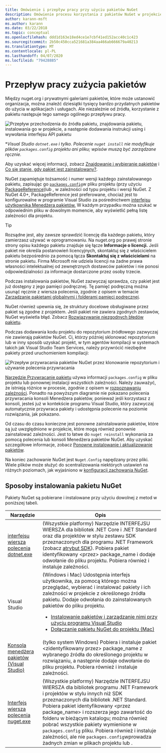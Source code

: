 ```yaml
---
title: Omówienie i przepływ pracy przy użyciu pakietów NuGet
description: Omówienie procesu korzystania z pakietów NuGet w projekcie, z łączami do innych określonych części procesu.
author: karann-msft
ms.author: karann
ms.date: 03/22/2018
ms.topic: conceptual
ms.openlocfilehash: ddd1d163e18ed4ce1e7cbf41ed152acc40c1c423
ms.sourcegitcommit: 2b50c450cca521681a384aa466ab666679a40213
ms.translationtype: MT
ms.contentlocale: pl-PL
ms.lasthandoff: 04/07/2020
ms.locfileid: "79428885"
---
```

# <a name="package-consumption-workflow"></a>Przepływ pracy zużycia pakietów

Między nuget.org i prywatnymi galeriami pakietów, które może ustanowić organizacja, można znaleźć dziesiątki tysięcy bardzo przydatnych pakietów do użycia w aplikacjach i usługach. Ale niezależnie od źródła, korzystanie z pakietu następuje tego samego ogólnego przepływu pracy.

![Przepływ przechodzenia do źródła pakietu, znajdowania pakietu, instalowania go w projekcie, a następnie dodawania instrukcji using i wywołania interfejsu API pakietu](media/Overview-01-GeneralFlow.png)

\*_Visual Studio `dotnet.exe` i tylko. Polecenie `nuget install` nie modyfikuje plików `packages.config` projektu ani pliku; wpisów muszą być zarządzane ręcznie._

Aby uzyskać więcej informacji, zobacz [Znajdowanie i wybieranie pakietów](../consume-packages/finding-and-choosing-packages.md) i [Co się stanie, gdy pakiet jest zainstalowany?](../concepts/package-installation-process.md).

NuGet zapamiętuje tożsamość i numer wersji każdego zainstalowanego pakietu, zapisując go [`packages.config`](../reference/packages-config.md)w pliku projektu (przy użyciu [PackageReference)](../consume-packages/package-references-in-project-files.md)lub , w zależności od typu projektu i wersji NuGet. Z NuGet 4.0+, PackageReference jest preferowane, chociaż jest to konfigurowalne w programie Visual Studio za pośrednictwem [interfejsu użytkownika Menedżera pakietów.](install-use-packages-visual-studio.md) W każdym przypadku można szukać w odpowiednim pliku w dowolnym momencie, aby wyświetlić pełną listę zależności dla projektu.

> [!Tip]
> Rozsądne jest, aby zawsze sprawdzić licencję dla każdego pakietu, który zamierzasz używać w oprogramowaniu. Na nuget.org po prawej stronie strony opisu każdego pakietu znajduje się łącze **Informacje o licencji.** Jeśli pakiet nie określa postanowień licencyjnych, skontaktuj się z właścicielem pakietu bezpośrednio za pomocą łącza **Skontaktuj się z właścicielami** na stronie pakietu. Firma Microsoft nie udziela licencji na żadne prawa własności intelektualnej od zewnętrznych dostawców pakietów i nie ponosi odpowiedzialności za informacje dostarczone przez osoby trzecie.

Podczas instalowania pakietów, NuGet zazwyczaj sprawdza, czy pakiet jest już dostępny z jego pamięci podręcznej. Tę pamięć podręczną można usunąć ręcznie z wiersza polecenia, zgodnie z opisem w temacie [Zarządzanie pakietami globalnymi i folderami pamięci podręcznej](../consume-packages/managing-the-global-packages-and-cache-folders.md).

NuGet również upewnia się, że struktury docelowe obsługiwane przez pakiet są zgodne z projektem. Jeśli pakiet nie zawiera zgodnych zestawów, NuGet wyświetla błąd. Zobacz [Rozwiązywanie niezgodnych błędów pakietu](../concepts/dependency-resolution.md#resolving-incompatible-package-errors).

Podczas dodawania kodu projektu do repozytorium źródłowego zazwyczaj nie zawierają pakietów NuGet. Ci, którzy później sklonować repozytorium lub w inny sposób uzyskać projekt, w tym agentów kompilacji w systemach takich jak Visual Studio Team Services, należy przywrócić niezbędne pakiety przed uruchomieniem kompilacji:

![Przepływ przywracania pakietów NuGet przez klonowanie repozytorium i używanie polecenia przywracania](media/Overview-02-RestoreFlow.png)

[Narzędzie Przywracanie pakietu](../consume-packages/package-restore.md) używa informacji `packages.config` w pliku projektu lub ponownej instalacji wszystkich zależności. Należy zauważyć, że istnieją różnice w procesie, zgodnie z opisem w [rozpoznawaniu zależności](../concepts/dependency-resolution.md). Ponadto na powyższym diagramie nie pokazano polecenia przywracania konsoli Menedżera pakietów, ponieważ jeśli korzystasz z konsoli, jesteś już w kontekście programu Visual Studio, który zazwyczaj automatycznie przywraca pakiety i udostępnia polecenie na poziomie rozwiązania, jak pokazano.

Od czasu do czasu konieczne jest ponowne zainstalowanie pakietów, które są już uwzględnione w projekcie, które mogą również ponownie zainstalować zależności. Jest to łatwe do `nuget reinstall` wykonania za pomocą polecenia lub konsoli Menedżera pakietów NuGet. Aby uzyskać szczegółowe informacje, zobacz [Ponowne instalowanie i aktualizowanie pakietów](../consume-packages/reinstalling-and-updating-packages.md).

Na koniec zachowanie NuGet jest `Nuget.Config` napędzany przez pliki. Wiele plików może służyć do scentralizowania niektórych ustawień na różnych poziomach, jak wyjaśniono w [konfiguracji zachowania NuGet](../consume-packages/configuring-nuget-behavior.md).

## <a name="ways-to-install-a-nuget-package"></a>Sposoby instalowania pakietu NuGet

Pakiety NuGet są pobierane i instalowane przy użyciu dowolnej z metod w poniższej tabeli.

| Narzędzie | Opis |
| --- | --- |
| [interfejsu wiersza polecenia dotnet.exe](install-use-packages-dotnet-cli.md) | (Wszystkie platformy) Narzędzie INTERFEJSU WIERSZA dla bibliotek .NET Core i .NET Standard oraz dla projektów w stylu zestawu SDK przeznaczonych dla programu .NET Framework (zobacz [atrybut SDK](/dotnet/core/tools/csproj#additions)). Pobiera pakiet identyfikowany \<przez\> package_name i dodaje odwołanie do pliku projektu. Pobiera również i instaluje zależności. |
| Visual Studio | (Windows i Mac) Udostępnia interfejs użytkownika, za pomocą którego można przeglądać, wybierać i instalować pakiety i ich zależności w projekcie z określonego źródła pakietu. Dodaje odwołania do zainstalowanych pakietów do pliku projektu.<ul><li>[Instalowanie pakietów i zarządzanie nimi przy użyciu programu Visual Studio](install-use-packages-visual-studio.md)</li><li>[Dołączanie pakietu NuGet do projektu (Mac)](/visualstudio/mac/nuget-walkthrough)</li></ul> |
| [Konsola menedżera pakietów (Visual Studio)](install-use-packages-powershell.md) | (tylko system Windows) Pobiera i instaluje pakiet \<zidentyfikowany przez\> package_name z wybranego źródła do określonego projektu w rozwiązaniu, a następnie dodaje odwołanie do pliku projektu. Pobiera również i instaluje zależności. |
| [Interfejs wiersza polecenia nuget.exe](install-use-packages-nuget-cli.md) | (Wszystkie platformy) Narzędzie INTERFEJSU WIERSZA dla bibliotek programu .NET Framework i projektów w stylu innych niż SDK przeznaczonych dla bibliotek .NET Standard. Pobiera pakiet identyfikowany \<przez package_name\> i rozszerza jego zawartość do folderu w bieżącym katalogu; można również pobrać wszystkie pakiety wymienione w `packages.config` pliku. Pobiera również i instaluje zależności, ale nie `packages.config`wprowadza żadnych zmian w plikach projektu lub . |
